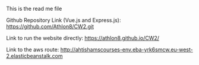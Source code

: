 This is the read me file

Github Repository Link (Vue.js and Express.js):
https://github.com/Athlon8/CW2.git

Link to run the website directly:
https://athlon8.github.io/CW2/

Link to the aws route:
http://ahtishamscourses-env.eba-yrk6smcw.eu-west-2.elasticbeanstalk.com
